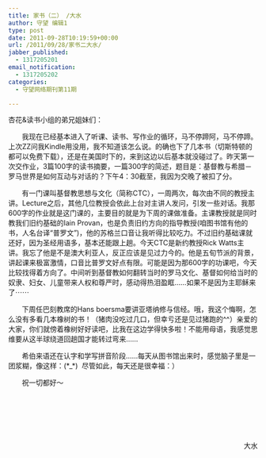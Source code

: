 ```yaml
---
title: 家书（二） /大水
author: 守望 编辑1
type: post
date: 2011-09-28T10:19:59+00:00
url: /2011/09/28/家书二大水/
jabber_published:
  - 1317205201
email_notification:
  - 1317205202
categories:
  - 守望网络期刊第11期

---
```

<p style="text-align: left;" align="center">
  杏花&读书小组的弟兄姐妹们：
</p>

<p style="text-align: left;" align="center">
         我现在已经基本进入了听课、读书、写作业的循环，马不停蹄阿，马不停蹄。上次ZZ问我Kindle用没用，我不知道该怎么说。的确也下了几本书（切斯特顿的都可以免费下载），还是在美国时下的，来到这边以后基本就没碰过了。昨天第一次交作业，3篇100字的读书摘要，一篇300字的简述，题目是：基督教与希腊－罗马世界是如何互动与对话的？下午4：30截至，我因为交晚了被扣了分。<!--more-->
</p>

       有一门课叫基督教思想与文化（简称CTC），一周两次，每次由不同的教授主讲。Lecture之后，其他几位教授会依此上台对主讲人发问，引发一些对话。我那600字的作业就是这门课的，主要目的就是为下周的课做准备。主课教授就是同时教我们旧约基础的Iain Provan，也是负责旧约方向的指导教授(咱图书馆有他的书，人名台译“普罗文”)，他的苏格兰口音让我听得比较吃力。不过旧约基础课就还好，因为圣经用语多，基本还能跟上趟。今天CTC是新约教授Rick Watts主讲。我忘了他是不是澳大利亚人，反正应该是见过力今的。他是五旬节派的背景，讲起课来极富激情，口音比普罗文好点有限。可能是因为那600字的功课吧，今天比较找得着方向了。中间听到基督教如何翻转当时的罗马文化、基督如何给当时的奴隶、妇女、儿童带来人权和尊严时，感动得热泪盈眶……如果不是因为主耶稣来了⋯⋯

       下周任巴刻教席的Hans boersma要讲亚塔纳修与信经。哦，我这个悔啊，怎么没有多看几本橡树的书！（猪肉没吃过几口，但幸亏还是见过猪跑的^^）亲爱的大家，你们就傍着橡树好好读吧，比我在这边学得快多啦！不能用母语，我感觉思维要从这半球绕道回趟国才能转过弯来……

       希伯来语还在认字和学写拼音阶段……每天从图书馆出来时，感觉脑子里是一团浆糊，像这样：(\*_\*)  尽管如此，每天还是很幸福：）

       祝一切都好～

&nbsp;

&nbsp;

&nbsp;

<p align="right">
  大水
</p>